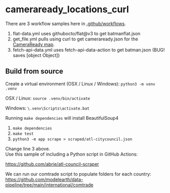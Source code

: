 # cameraready_locations_curl

There are 3 workflow samples here in [.github/workflows](tree/main/.github/workflows).  

1. flat-data.yml uses githubocto/flat@v3 to get batmanflat.json
2. get_file.yml pulls using curl to get cameraready.json for the [CameraReady map](https://map.georgia.org/localsite/map/#show=cameraready&state=GA).  
3. fetch-api-data.yml uses fetch-api-data-action to get batman.json (BUG! saves [object Object])


## Build from source

Create a virtual environment (OSX / Linux / Windows):
`python3 -m venv .venv`

OSX / Linux:
`source .venv/bin/activate`

Windows:
`\.venv\Scripts\activate.bat`

Running `make dependencies` will install BeautifulSoup4

1. `make dependencies`
2. `make test`
3. `python3 -m app scrape > scraped/atl-citycouncil.json`

Change line 3 above.  
Use this sample of including a Python script in GitHub Actions:  

https://github.com/abrie/atl-council-scraper

We can run our comtrade script to populate folders for each country:
https://github.com/modelearth/data-pipeline/tree/main/international/comtrade